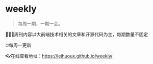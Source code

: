 # weekly
> 每周一期，一期一会。

👨🏻‍💻周刊内容以大前端技术相关的文章和开源代码为主，每期数量不固定

⏱每周一更新

👓在线查看地址：https://leihuoux.github.io/weekly/